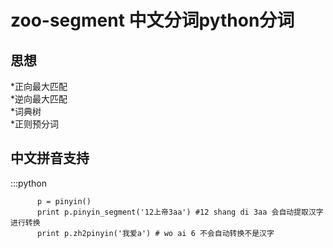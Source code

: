 zoo-segment 中文分词python分词
=================
思想
------------------------
*正向最大匹配  
*逆向最大匹配  
*词典树  
*正则预分词  


中文拼音支持
---------------------
:::python
          
          p = pinyin()  
          print p.pinyin_segment('12上帝3aa') #12 shang di 3aa 会自动提取汉字进行转换  
          print p.zh2pinyin('我爱a') # wo ai 6 不会自动转换不是汉字  


